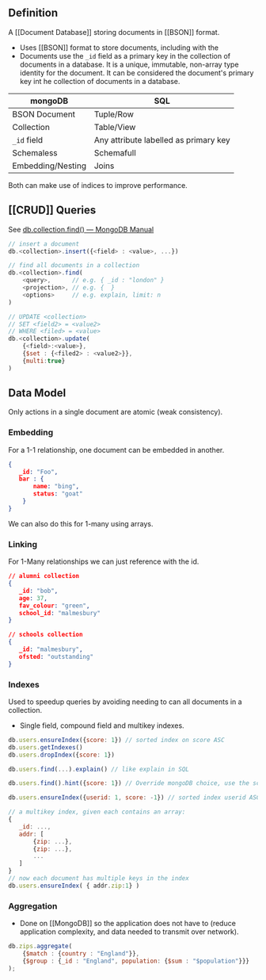 ## Definition
A [[Document Database]] storing documents in [[BSON]] format.
- Uses [[BSON]] format to store documents, including with the 
- Documents use the `_id` field as a primary key in the collection of documents in a database. It is a unique, immutable, non-array type identity for the document. It can be considered the document's primary key int he collection of documents in a database.

| mongoDB | SQL |
|-|-|
| BSON Document | Tuple/Row |
| Collection | Table/View |
| `_id` field | Any attribute labelled as primary key |
| Schemaless | Schemafull |
| Embedding/Nesting | Joins |
Both can make use of indices to improve performance.
## [[CRUD]] Queries
See [db.collection.find() — MongoDB Manual](https://www.mongodb.com/docs/manual/reference/method/db.collection.find/#std-label-method-find-query) 
```js
// insert a document
db.<collection>.insert({<field> : <value>, ...})

// find all documents in a collection
db.<collection>.find(
	<query>,      // e.g. { _id : "london" }
	<projection>, // e.g. {  }
	<options>     // e.g. explain, limit: n
)

// UPDATE <collection> 
// SET <field2> = <value2> 
// WHERE <filed> = <value>
db.<collection>.update(
	{<field>:<value>}, 
	{$set : {<filed2> : <value2>}}, 
	{multi:true}
) 
```
## Data Model
Only actions in a single document are atomic (weak consistency).
### Embedding
For a 1-1 relationship, one document can be embedded in another.
```json
{
   _id: "Foo",
   bar : {
	   name: "bing",
	   status: "goat"
	}
}
```
We can also do this for 1-many using arrays.
### Linking
For 1-Many relationships we can just reference with the id.
```json
// alumni collection
{
   _id: "bob",
   age: 37,
   fav_colour: "green",
   school_id: "malmesbury"
}
```
```json
// schools collection
{
   _id: "malmesbury",
   ofsted: "outstanding"
}
```
### Indexes
Used to speedup queries by avoiding needing to can all documents in a collection.
- Single field, compound field and multikey indexes.
```js
db.users.ensureIndex({score: 1}) // sorted index on score ASC
db.users.getIndexes()
db.users.dropIndex({score: 1})

db.users.find(...).explain() // like explain in SQL

db.users.find().hint({score: 1}) // Override mongoDB choice, use the score ASC index

db.users.ensureIndex({userid: 1, score: -1}) // sorted index userid ASC, score DESC

// a multikey index, given each contains an array:
{
   _id: ...,
   addr: [
	   {zip: ...},
	   {zip: ...},
	   ...
   ]
}
// now each document has multiple keys in the index
db.users.ensureIndex( { addr.zip:1} )
```
### Aggregation
- Done on [[MongoDB]] so the application does not have to (reduce application complexity, and data needed to transmit over network).
```js
db.zips.aggregate(
	{$match : {country : "England"}},
	{$group : {_id : "England", population: {$sum : "$population"}}}
);
```
